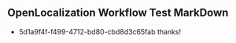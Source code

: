 ## OpenLocalization Workflow Test MarkDown
* 5d1a9f4f-f499-4712-bd80-cbd8d3c65fab thanks!

<!--HONumber=Jul16_HO2-->


